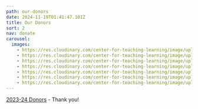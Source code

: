 ```yaml
---
path: our-donors
date: 2024-11-19T01:41:47.101Z
title: Our Donors
sort: 2
nav: donate
carousel:
  images:
    - https://res.cloudinary.com/center-for-teaching-learning/image/upload/v1700589583/unnamed-195_bpxwg4.jpg
    - https://res.cloudinary.com/center-for-teaching-learning/image/upload/v1700589583/unnamed-215_jh9viy.jpg
    - https://res.cloudinary.com/center-for-teaching-learning/image/upload/v1700589582/unnamed-222_eqp9pq.jpg
    - https://res.cloudinary.com/center-for-teaching-learning/image/upload/v1700589582/unnamed-217_dl3alk.jpg
    - https://res.cloudinary.com/center-for-teaching-learning/image/upload/v1700589582/IMG_5551_ixcw0e.jpg
    - https://res.cloudinary.com/center-for-teaching-learning/image/upload/v1700589582/IMG_5842_drg0w8.jpg
    - https://res.cloudinary.com/center-for-teaching-learning/image/upload/v1700589581/unnamed-266_d4wibe.jpg
---
```

[2023-24 Donors](https://drive.google.com/file/d/1c5SUMqlAw6Ww6XtofGB5FVUd8aiF1LOe/view?usp=sharing) - Thank you!